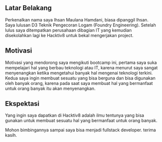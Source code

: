 [//]: # (Ceritakan sedikit tentang latar belakangmu seperti pendidikan terakhir atau pekerjaan sebelumnya)
## Latar Belakang
Perkenalkan nama saya Ihsan Maulana Hamdani, biasa dipanggil Ihsan. Saya lulusan D3 Teknik Pengecoran Logam (Foundry Engineering). Setelah lulus saya ditempatkan perusahaan dibagian IT yang kemudian disekolahkan lagi ke Hacktiv8 untuk bekal mengerjakan project.

[//]: # (Motivasi apa yang mendorongmu untuk ikut program coding bootcamp di Hacktiv8?)
## Motivasi
Motivasi yang mendorong saya mengikuti bootcamp ini, pertama saya suka mempelajari hal yang berbau teknologi atau IT, karena menurut saya sangat menyenangkan ketika mengetahui banyak hal mengenai teknologi terkini. Kedua saya ingin membuat sesuatu yang bisa berguna dan bisa digunakan oleh banyak orang, karena pada saat saya membuat hal yang bermanfaat untuk orang banyak itu akan menyenangkan.

[//]: # (Beri tahu kami, apa yang ingin kamu dapatkan di Hacktiv8 dan apa yang ingin kamu capai setelah lulus dari sini?)
## Ekspektasi
Yang ingin saya dapatkan di Hacktiv8 adalah ilmu tentunya yang bisa gunakan untuk membuat sesuatu hal yang bermanfaat untuk orang banyak.

[//]: # (Apakah ada hal lain yang ingin disampaikan? Bila ada, kamu bebas untuk menuliskannya)
Mohon bimbingannya sampai saya bisa menjadi fullstack developer. terima kasih.
